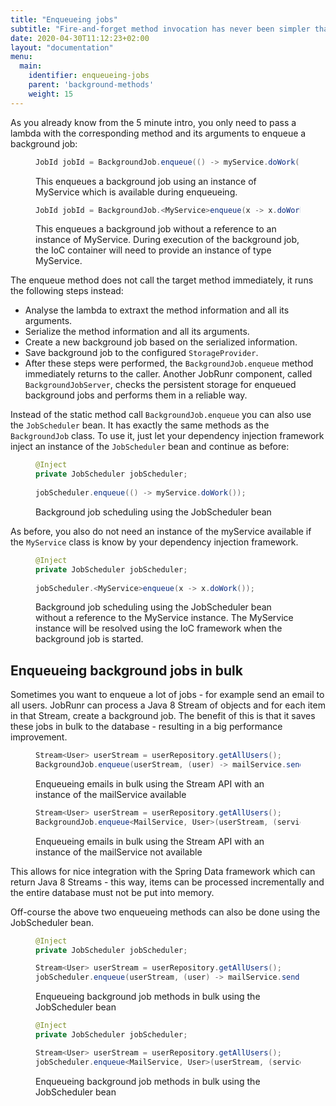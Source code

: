 ```yaml
---
title: "Enqueueing jobs"
subtitle: "Fire-and-forget method invocation has never been simpler thanks to JobRunr."
date: 2020-04-30T11:12:23+02:00
layout: "documentation"
menu: 
  main: 
    identifier: enqueueing-jobs
    parent: 'background-methods'
    weight: 15
---
```

As you already know from the 5 minute intro, you only need to pass a lambda with the corresponding method and its arguments to enqueue a background job:

<figure>

```java
JobId jobId = BackgroundJob.enqueue(() -> myService.doWork());
```
<figcaption>This enqueues a background job using an instance of MyService which is available during enqueueing.</figcaption>
</figure>

<figure>

```java
JobId jobId = BackgroundJob.<MyService>enqueue(x -> x.doWork());
```
<figcaption>This enqueues a background job without a reference to an instance of MyService. During execution of the background job, the IoC container will need to provide an instance of type MyService.</figcaption>
</figure>


The enqueue method does not call the target method immediately, it runs the following steps instead:

- Analyse the lambda to extraxt the method information and all its arguments.
- Serialize the method information and all its arguments.
- Create a new background job based on the serialized information.
- Save background job to the configured `StorageProvider`.
- After these steps were performed, the `BackgroundJob.enqueue` method immediately returns to the caller. Another JobRunr component, called `BackgroundJobServer`, checks the persistent storage for enqueued background jobs and performs them in a reliable way.

Instead of the static method call `BackgroundJob.enqueue` you can also use the `JobScheduler` bean. It has exactly the same methods as the `BackgroundJob` class. To use it, just let your dependency injection framework inject an instance of the `JobScheduler` bean and continue as before:


<figure>

```java
@Inject
private JobScheduler jobScheduler;
 
jobScheduler.enqueue(() -> myService.doWork());
```
<figcaption>Background job scheduling using the JobScheduler bean</figcaption>
</figure>
 
As before, you also do not need an instance of the myService available if the `MyService` class is know by your dependency injection framework.

<figure>

```java
@Inject
private JobScheduler jobScheduler;
 
jobScheduler.<MyService>enqueue(x -> x.doWork());
```
<figcaption>Background job scheduling using the JobScheduler bean without a reference to the MyService instance. The MyService instance will be resolved using the IoC framework when the background job is started.</figcaption>
</figure>


## Enqueueing background jobs in bulk
Sometimes you want to enqueue a lot of jobs - for example send an email to all users. JobRunr can process a Java 8 Stream<T> of objects and for each item in that Stream, create a background job. The benefit of this is that it saves these jobs in bulk to the database - resulting in a big performance improvement.

<figure>

```java
Stream<User> userStream = userRepository.getAllUsers();
BackgroundJob.enqueue(userStream, (user) -> mailService.send(user.getId(), "mail-template-key"));
```
<figcaption>Enqueueing emails in bulk using the Stream API with an instance of the mailService available</figcaption>
</figure>

<figure>

```java
Stream<User> userStream = userRepository.getAllUsers();
BackgroundJob.enqueue<MailService, User>(userStream, (service, user) -> service.send(user.getId(), "mail-template-key"));
```
<figcaption>Enqueueing emails in bulk using the Stream API with an instance of the mailService not available</figcaption>
</figure>

This allows for nice integration with the Spring Data framework which can return Java 8 Streams - this way, items can be processed incrementally and the entire database must not be put into memory.

Off-course the above two enqueueing methods can also be done using the JobScheduler bean.

<figure>

```java
@Inject
private JobScheduler jobScheduler;

Stream<User> userStream = userRepository.getAllUsers();
jobScheduler.enqueue(userStream, (user) -> mailService.send(user.getId(), "mail-template-key"));
```
<figcaption>Enqueueing background job methods in bulk using the JobScheduler bean</figcaption>
</figure>

<figure>

```java
@Inject
private JobScheduler jobScheduler;

Stream<User> userStream = userRepository.getAllUsers();
jobScheduler.enqueue<MailService, User>(userStream, (service, user) -> service.send(user.getId(), "mail-template-key"));
```
<figcaption>Enqueueing background job methods in bulk using the JobScheduler bean</figcaption>
</figure>